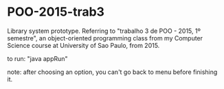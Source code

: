 # POO-2015-trab3
Library system prototype.
Referring to "trabalho 3 de POO - 2015, 1º semestre", an object-oriented programming class from my Computer Science course at University of Sao Paulo, from 2015.

to run:
"java appRun"

note: after choosing an option, you can't go back to menu before finishing it.

